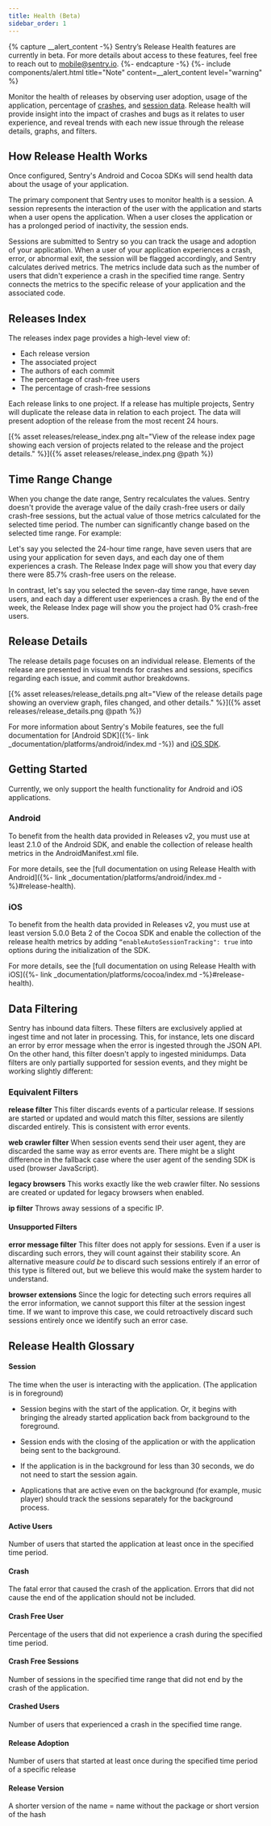 ```yaml
---
title: Health (Beta)
sidebar_order: 1
---
```


{% capture __alert_content -%}
Sentry’s Release Health features are currently in beta. For more details about access to these features, feel free to reach out to mobile@sentry.io.
{%- endcapture -%}
{%- include components/alert.html
    title="Note"
    content=__alert_content
    level="warning"
%}

Monitor the health of releases by observing user adoption, usage of the application, percentage of [crashes](#crash), and [session data](#session). Release health will provide insight into the impact of crashes and bugs as it relates to user experience, and reveal trends with each new issue through the release details, graphs, and filters.

## How Release Health Works

Once configured, Sentry's Android and Cocoa SDKs will send health data about the usage of your application.

The primary component that Sentry uses to monitor health is a session. A session represents the interaction of the user with the application and starts when a user opens the application. When a user closes the application or has a prolonged period of inactivity, the session ends.

Sessions are submitted to Sentry so you can track the usage and adoption of your application. When a user of your application experiences a crash, error, or abnormal exit, the session will be flagged accordingly, and Sentry calculates derived metrics. The metrics include data such as the number of users that didn't experience a crash in the specified time range. Sentry connects the metrics to the specific release of your application and the associated code.

## Releases Index

The releases index page provides a high-level view of:

- Each release version
- The associated project
- The authors of each commit
- The percentage of crash-free users
- The percentage of crash-free sessions

Each release links to one project. If a release has multiple projects, Sentry will duplicate the release data in relation to each project. The data will present adoption of the release from the most recent 24 hours.

[{% asset releases/release_index.png alt="View of the release index page showing each version of projects related to the release and the project details." %}]({% asset releases/release_index.png @path %})

## Time Range Change

When you change the date range, Sentry recalculates the values. Sentry doesn't provide the average value of the daily crash-free users or daily crash-free sessions, but the actual value of those metrics calculated for the selected time period. The number can significantly change based on the selected time range. For example:

Let's say you selected the 24-hour time range, have seven users that are using your application for seven days, and each day one of them experiences a crash. The Release Index page will show you that every day there were 85.7% crash-free users on the release.

In contrast, let's say you selected the seven-day time range, have seven users, and each day a different user experiences a crash. By the end of the week, the Release Index page will show you the project had 0% crash-free users.

## Release Details

The release details page focuses on an individual release. Elements of the release are presented in visual trends for crashes and sessions, specifics regarding each issue, and commit author breakdowns.

[{% asset releases/release_details.png alt="View of the release details page showing an overview graph, files changed, and other details." %}]({% asset releases/release_details.png @path %})

For more information about Sentry's Mobile features, see the full documentation for [Android SDK]({%- link _documentation/platforms/android/index.md -%}) and [iOS SDK](docs.sentry.io/platforms/cocoa/).

## Getting Started

Currently, we only support the health functionality for Android and iOS applications.

### Android

To benefit from the health data provided in Releases v2, you must use at least 2.1.0 of the Android SDK, and enable the collection of release health metrics in the AndroidManifest.xml file.

For more details, see the [full documentation on using Release Health with Android]({%- link _documentation/platforms/android/index.md -%}#release-health).

### iOS
To benefit from the health data provided in Releases v2, you must use at least version 5.0.0 Beta 2 of the Cocoa SDK and enable the collection of the release health metrics by adding `“enableAutoSessionTracking": true` into options during the initialization of the SDK.

For more details, see the [full documentation on using Release Health with iOS]({%- link _documentation/platforms/cocoa/index.md -%}#release-health).

## Data Filtering

Sentry has inbound data filters. These filters are exclusively applied at ingest time and not later in processing. This, for instance, lets one discard an error by error message when the error is ingested through the JSON API. On the other hand, this filter doesn't apply to ingested minidumps.
Data filters are only partially supported for session events, and they might be working slightly different:

### Equivalent Filters

**release filter**
This filter discards events of a particular release. If sessions are started or updated and would match this filter, sessions are silently discarded entirely. This is consistent with error events.

**web crawler filter**
When session events send their user agent, they are discarded the same way as error events are. There might be a slight difference in the fallback case where the user agent of the sending SDK is used (browser JavaScript).

**legacy browsers**
This works exactly like the web crawler filter. No sessions are created or updated for legacy browsers when enabled.

**ip filter**
Throws away sessions of a specific IP.

#### Unsupported Filters

**error message filter**
This filter does not apply for sessions. Even if a user is discarding such errors, they will count against their stability score. An alternative measure *could be* to discard such sessions entirely if an error of this type is filtered out, but we believe this would make the system harder to understand.

**browser extensions**
Since the logic for detecting such errors requires all the error information, we cannot support this filter at the session ingest time. If we want to improve this case, we could retroactively discard such sessions entirely once we identify such an error case.

## Release Health Glossary

#### Session

The time when the user is interacting with the application. (The application is in foreground)

- Session begins with the start of the application. Or, it begins with bringing the already started application back from background to the foreground.

- Session ends with the closing of the application or with the application being sent to the background.

- If the application is in the background for less than 30 seconds, we do not need to start the session again.

- Applications that are active even on the background (for example, music player) should track the sessions separately for the background process.

#### Active Users

Number of users that started the application at least once in the specified time period.

#### Crash

The fatal error that caused the crash of the application. Errors that did not cause the end of the application should not be included.

#### Crash Free User

Percentage of the users that did not experience a crash during the specified time period.

#### Crash Free Sessions

Number of sessions in the specified time range that did not end by the crash of the application.

#### Crashed Users

Number of users that experienced a crash in the specified time range.

#### Release Adoption

Number of users that started at least once during the specified time period of a specific release

#### Release Version

A shorter version of the name = name without the package or short version of the hash
